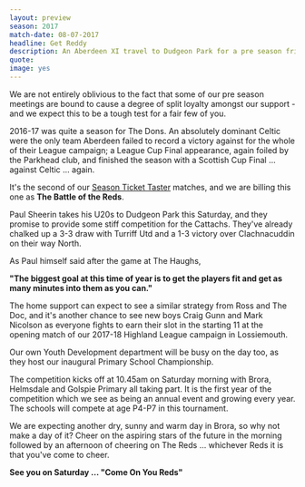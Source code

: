 ```yaml
---
layout: preview
season: 2017
match-date: 08-07-2017
headline: Get Reddy
description: An Aberdeen XI travel to Dudgeon Park for a pre season friendly which is bound to be a crowd pleaser.
quote:
image: yes
---
```

We are not entirely oblivious to the fact that some of our pre season meetings are bound to cause a degree of split loyalty amongst our support - and we expect this to be a tough test for a fair few of you.

2016-17 was quite a season for The Dons. An absolutely dominant Celtic were the only team Aberdeen failed to record a victory against for the whole of their League campaign; a League Cup Final appearance, again foiled by the Parkhead club, and finished the season with a Scottish Cup Final ... against Celtic ... again.

It's the second of our [Season Ticket Taster](/2017/06/05/season-ticket-taster/) matches, and we are billing this one as **The Battle of the Reds**.

Paul Sheerin takes his U20s to Dudgeon Park this Saturday, and they promise to provide some stiff competition for the Cattachs. They've already chalked up a 3-3 draw with Turriff Utd and a 1-3 victory over Clachnacuddin on their way North.

As Paul himself said after the game at The Haughs,

**"The biggest goal at this time of year is to get the players fit and get as many minutes into them as you can."**

The home support can expect to see a similar strategy from Ross and The Doc, and it's another chance to see new boys Craig Gunn and Mark Nicolson as everyone fights to earn their slot in the starting 11 at the opening match of our 2017-18 Highland League campaign in Lossiemouth.

Our own Youth Development department will be busy on the day too, as they host our inaugural Primary School Championship.

The competition kicks off at 10.45am on Saturday morning with Brora, Helmsdale and Golspie Primary all taking part. It is the first year of the competition which we see as being an annual event and growing every year. The schools will compete at age P4-P7 in this tournament.


We are expecting another dry, sunny and warm day in Brora, so why not make a day of it? Cheer on the aspiring stars of the future in the morning followed by an afternoon of cheering on The Reds ... whichever Reds it is that you've come to cheer.

**See you on Saturday ... "Come On You Reds"**

